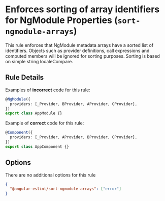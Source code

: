 # Enforces sorting of array identifiers for NgModule Properties (`sort-ngmodule-arrays`)

This rule enforces that NgModule metadata arrays have a sorted list of identifiers. Objects such as provider definitions, call expressions and computed members will be ignored for sorting purposes. Sorting is based on simple string localeCompare.

## Rule Details

Examples of **incorrect** code for this rule:

```ts
@NgModule({
  providers: [_Provider, BProvider, AProvider, CProvider],
})
export class AppModule {}
```

Example of **correct** code for this rule:

```ts
@Component({
  providers: [_Provider, AProvider, BProvider, CProvider],
})
export class AppComponent {}
```

## Options

There are no additional options for this rule

```json
{
  "@angular-eslint/sort-ngmodule-arrays": ["error"]
}
```
